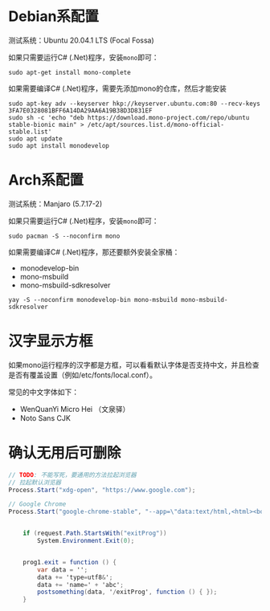 # Debian系配置

测试系统：Ubuntu 20.04.1 LTS (Focal Fossa)

如果只需要运行C# (.Net)程序，安装`mono`即可：

```
sudo apt-get install mono-complete
```

如果需要编译C# (.Net)程序，需要先添加mono的仓库，然后才能安装

```
sudo apt-key adv --keyserver hkp://keyserver.ubuntu.com:80 --recv-keys 3FA7E0328081BFF6A14DA29AA6A19B38D3D831EF
sudo sh -c 'echo "deb https://download.mono-project.com/repo/ubuntu stable-bionic main" > /etc/apt/sources.list.d/mono-official-stable.list'
sudo apt update
sudo apt install monodevelop
```

# Arch系配置

测试系统：Manjaro (5.7.17-2)

如果只需要运行C# (.Net)程序，安装`mono`即可：

```
sudo pacman -S --noconfirm mono
```

如果需要编译C# (.Net)程序，那还要额外安装全家桶：
* monodevelop-bin
* mono-msbuild
* mono-msbuild-sdkresolver

```
yay -S --noconfirm monodevelop-bin mono-msbuild mono-msbuild-sdkresolver
```

# 汉字显示方框

如果mono运行程序的汉字都是方框，可以看看默认字体是否支持中文，并且检查是否有覆盖设置（例如/etc/fonts/local.conf）。

常见的中文字体如下：
* WenQuanYi Micro Hei （文泉驿）
* Noto Sans CJK

# 确认无用后可删除

```c#
// TODO: 不能写死，要通用的方法拉起浏览器
// 拉起默认浏览器
Process.Start("xdg-open", "https://www.google.com");

// Google Chrome
Process.Start("google-chrome-stable", "--app=\"data:text/html,<html><body><script>window.resizeTo(800,600);window.location='" + url + "testprog1.html';</script></body></html>\"");


    if (request.Path.StartsWith("exitProg"))
        System.Environment.Exit(0);


    prog1.exit = function () {
        var data = '';
        data += 'type=utf8&';
        data += 'name=' + 'abc';
        postsomething(data, '/exitProg', function () { });
    }
```